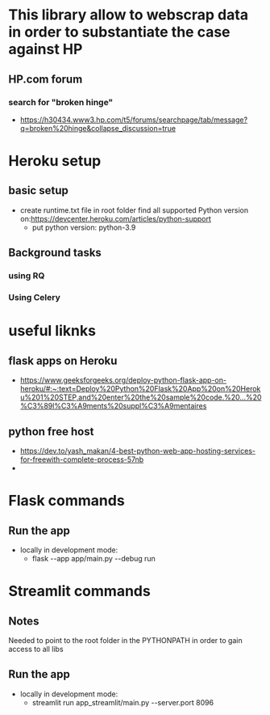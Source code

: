 # This library allow to webscrap data in order to substantiate the case against HP

## HP.com forum
### search for "broken hinge"
* https://h30434.www3.hp.com/t5/forums/searchpage/tab/message?q=broken%20hinge&collapse_discussion=true

# Heroku setup
## basic setup
* create runtime.txt file in root folder
find all supported Python version on:https://devcenter.heroku.com/articles/python-support
  * put python version: python-3.9

## Background tasks
### using RQ
### Using Celery


# useful liknks
## flask apps on Heroku
* https://www.geeksforgeeks.org/deploy-python-flask-app-on-heroku/#:~:text=Deploy%20Python%20Flask%20App%20on%20Heroku%201%20STEP,and%20enter%20the%20sample%20code.%20...%20%C3%89l%C3%A9ments%20suppl%C3%A9mentaires
## python free host
* https://dev.to/yash_makan/4-best-python-web-app-hosting-services-for-freewith-complete-process-57nb
* 

# Flask commands
## Run the app
* locally in development mode:
  *  flask --app app/main.py --debug run

# Streamlit commands
## Notes
Needed to point to the root folder in the PYTHONPATH in order to gain access to all libs
## Run the app
* locally in development mode:
  *  streamlit run app_streamlit/main.py --server.port 8096
